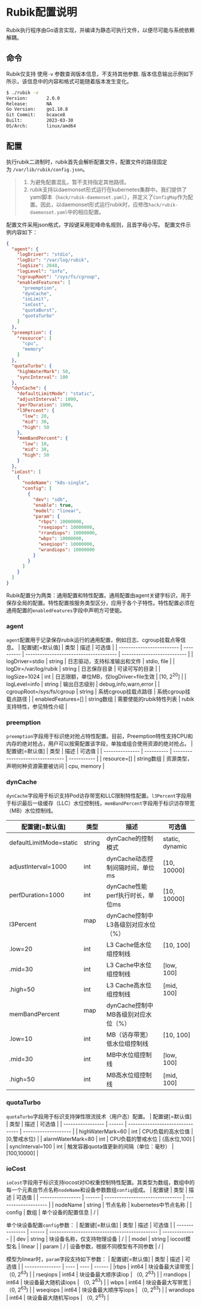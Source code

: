 # Rubik配置说明

Rubik执行程序由Go语言实现，并编译为静态可执行文件，以便尽可能与系统依赖解耦。

## 命令
Rubik仅支持 使用`-v` 参数查询版本信息，不支持其他参数.
版本信息输出示例如下所示，该信息中的内容和格式可能随着版本发生变化。
```bash
$ ./rubik -v
Version:       2.0.0
Release:       NA
Go Version:    go1.18.8
Git Commit:    bcaace8
Built:         2023-03-30
OS/Arch:       linux/amd64
```

## 配置
执行rubik二进制时，rubik首先会解析配置文件，配置文件的路径固定为 `/var/lib/rubik/config.json`。
> 1. 为避免配置混乱，暂不支持指定其他路径。
> 2. rubik支持以daemonset形式运行在kubernetes集群中。我们提供了yaml脚本（`hack/rubik-daemonset.yaml`），并定义了`ConfigMap`作为配置。因此，以daemonset形式运行rubik时，应修改`hack/rubik-daemonset.yaml`中的相应配置。


配置文件采用json格式，字段键采用驼峰命名规则，且首字母小写。
配置文件示例内容如下：
```json
{
  "agent": {
    "logDriver": "stdio",
    "logDir": "/var/log/rubik",
    "logSize": 2048,
    "logLevel": "info",
    "cgroupRoot": "/sys/fs/cgroup",
    "enabledFeatures": [
      "preemption",
      "dynCache",
      "ioLimit",
      "ioCost",
      "quotaBurst",
      "quotaTurbo"
    ]
  },
  "preemption": {
    "resource": [
      "cpu",
      "memory"
    ]
  },
  "quotaTurbo": {
    "highWaterMark": 50,
    "syncInterval": 100
  },
  "dynCache": {
    "defaultLimitMode": "static",
    "adjustInterval": 1000,
    "perfDuration": 1000,
    "l3Percent": {
      "low": 20,
      "mid": 30,
      "high": 50
    },
    "memBandPercent": {
      "low": 10,
      "mid": 30,
      "high": 50
    }
  },
  "ioCost": [
    {
      "nodeName": "k8s-single",
      "config": [
        {
          "dev": "sdb",
          "enable": true,
          "model": "linear",
          "param": {
            "rbps": 10000000,
            "rseqiops": 10000000,
            "rrandiops": 10000000,
            "wbps": 10000000,
            "wseqiops": 10000000,
            "wrandiops": 10000000
          }
        }
      ]
    }
  ]
}
```

Rubik配置分为两类：通用配置和特性配置。通用配置由agent关键字标识，用于保存全局的配置。特性配置按服务类型区分，应用于各个子特性。特性配置必须在通用配置的`enabledFeatures`字段中声明方可使能。

### agent
`agent`配置用于记录保存rubik运行的通用配置，例如日志、cgroup挂载点等信息。
| 配置键[=默认值]           | 类型       | 描述                                   | 可选值                      |
| ------------------------- | ---------- | -------------------------------------- | --------------------------- |
| logDriver=stdio           | string     | 日志驱动，支持标准输出和文件           | stdio, file                 |
| logDir=/var/log/rubik     | string     | 日志保存目录                           | 可读可写的目录              |
| logSize=1024              | int        | 日志限额，单位MB，仅logDriver=file生效 | [10, $2^{20}$]              |
| logLevel=info             | string     | 输出日志级别                           | debug,info,warn,error       |
| cgroupRoot=/sys/fs/cgroup | string     | 系统cgroup挂载点路径                   | 系统cgroup挂载点路径        |
| enabledFeatures=[]        | string数组 | 需要使能的rubik特性列表                | rubik支持特性，参见特性介绍 |
 
### preemption
`preemption`字段用于标识绝对抢占特性配置。目前，Preemption特性支持CPU和内存的绝对抢占，用户可以按需配置该字段，单独或组合使用资源的绝对抢占。
| 配置键[=默认值] | 类型       | 描述                             | 可选值      |
| --------------- | ---------- | -------------------------------- | ----------- |
| resource=[]     | string数组 | 资源类型，声明何种资源需要被访问 | cpu, memory |

### dynCache
`dynCache`字段用于标识支持Pod访存带宽和LLC限制特性配置。`l3Percent`字段用于标识最后一级缓存（LLC）水位控制线，`memBandPercent`字段用于标识访存带宽（MB）水位控制线。

| 配置键[=默认值]         | 类型   | 描述               | 可选值          |
| ----------------------- | ------ | ------------------ | --------------- |
| defaultLimitMode=static | string | dynCache的控制模式 | static, dynamic |
| adjustInterval=1000      | int    | dynCache动态控制间隔时间，单位ms| [10, 10000] |
| perfDuration=1000        | int    | dynCache性能perf执行时长，单位ms | [10, 10000] |
| l3Percent                | map    | dynCache控制中L3各级别对应水位（%）|      |
| .low=20                  | int    | L3 Cache低水位组控制线 | [10, 100]     |
| .mid=30                  | int    | L3 Cache中水位组控制线  | [low, 100]   |
| .high=50                 | int    | L3 Cache高水位组控制线  | [mid, 100]   |
| memBandPercent           | map    | dynCache控制中MB各级别对应水位（%）|   | 
| .low=10                  | int    | MB（访存带宽）低水位组控制线 | [10, 100]  |
| .mid=30                  | int    | MB中水位组控制线  | [low, 100]   |
| .high=50                 | int    | MB高水位组控制线 | [mid, 100]   |

### quotaTurbo
`quotaTurbo`字段用于标识支持弹性限流技术（用户态）配置。
| 配置键[=默认值]   | 类型   | 描述                             | 可选值               |
| ----------------- | ------ | -------------------------------- | -------------------- |
| highWaterMark=60  | int | CPU负载的高水位值         |\[0,警戒水位) |
| alarmWaterMark=80 | int | CPU负载的警戒水位 | (高水位,100\]            |
| syncInterval=100  | int | 触发容器quota值更新的间隔（单位：毫秒） | [100,10000] |

### ioCost
`ioCost`字段用于标识支持iocost对IO权重控制特性配置。其类型为数组，数组中的每一个元素由节点名称`nodeName`和设备参数数组`config`组成。
| 配置键  | 类型   | 描述                             | 可选值               |
| ----------------- | ------ | -------------------------------- | -------------------- |
| nodeName  | string | 节点名称         | kubernetes中节点名称 |
| config | 数组 | 单个设备的配置信息 |   /       |

单个块设备配置`config`参数：
| 配置键[=默认值] | 类型   | 描述                                          | 可选值         |
| --------------- | ------ | --------------------------------------------- | -------------- |
| dev             | string | 块设备名称，仅支持物理设备                    | /              |
| model           | string | iocost模型名                                | linear         |
| param           | /      | 设备参数，根据不同模型有不同参数               | /              |

模型为linear时，`param`字段支持如下参数：
| 配置键[=默认值] | 类型 | 描述 | 可选值 |
| --------------- | ---- | ---- | ------ |
|rbps            | int64  | 块设备最大读带宽     | （0, $2^{63}$) |
| rseqiops        | int64  | 块设备最大顺序读iop  | （0, $2^{63}$) |
| rrandiops       | int64  | 块设备最大随机读iops | （0, $2^{63}$) |
| wbps            | int64  | 块设备最大写带宽     | （0, $2^{63}$) |
| wseqiops        | int64  | 块设备最大顺序写iops | （0, $2^{63}$) |
| wrandiops       | int64  | 块设备最大随机写iops | （0, $2^{63}$) |